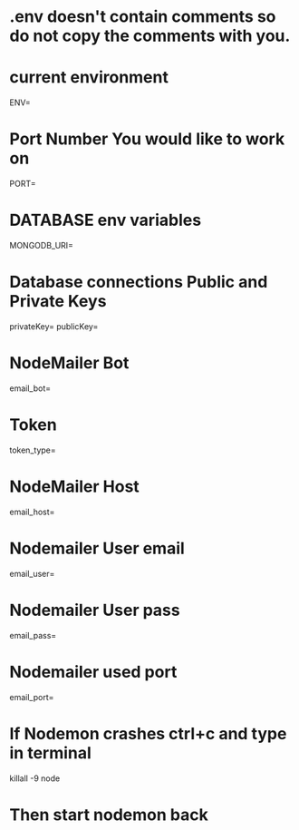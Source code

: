 # .env doesn't contain comments so do not copy the comments with you.
# current environment
ENV=
# Port Number You would like to work on
PORT=
# DATABASE env variables
MONGODB_URI=
# Database connections Public and Private Keys
privateKey=
publicKey=
# NodeMailer Bot
email_bot=
# Token
token_type=
# NodeMailer Host
email_host=
# Nodemailer User email
email_user=
# Nodemailer User pass
email_pass=
# Nodemailer used port
email_port=
# If Nodemon crashes ctrl+c and type in terminal 
killall -9 node
# Then start nodemon back